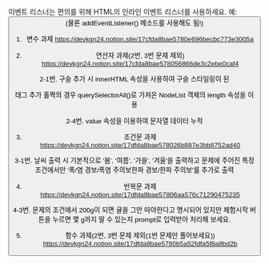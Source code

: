 이벤트 리스너는 편의를 위해 HTML의 인라인 이벤트 리스너를 사용하세요.
예: <button onclick="">
(물론 addEventListener() 메소드를 사용해도 됨!)

1. 변수 과제
https://devkgn24.notion.site/17cfda8bae5780e696becbc773e3005a

2. 연산자 과제(2번, 3번 문제 제외)
https://devkgn24.notion.site/17cfda8bae578056866de3c2ebe0caf4

2-1번. 구슬 추가 시 innerHTML 속성을 사용하여 구슬 스타일링이 된 <div> 태그 추가
홀짝의 경우 querySelectorAll()로 가져온 NodeList 객체의 length 속성을 이용

2-4번. value 속성을 이용하여 문자열 데이터 누적

3. 조건문 과제
https://devkgn24.notion.site/17dfda8bae578026b887e3bb8752ad40

3-1번. 날씨 출력 시 기본적으로 '봄', '여름', '가을', '겨울'을 출력하고
문제에 주어진 특정 조건에서만 '폭/염 경보/폭염 주의보한파 경보/한파 주의보'를 추가로 출력

4. 반복문 과제
https://devkgn24.notion.site/17dfda8bae57806aa576c71290475235

4-3번. 문제의 조건에서 200g이 되면 귤을 그만 따야한다고 명시되어 있지만 
체험시작 버튼을 누르면 몇 g까지 딸 수 있는지 prompt로 입력받아 처리해 보세요. 

5. 함수 과제(2번, 3번 문제 제외(1번 문제만 풀어보세요))
https://devkgn24.notion.site/17dfda8bae5780b5a52fdfa5f8a8bd2b

